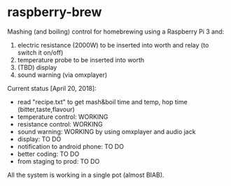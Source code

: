 # raspberry-brew
Mashing (and boiling) control for homebrewing using a Raspberry Pi 3 and:
1) electric resistance (2000W) to be inserted into worth and relay (to switch it on/off)
2) temperature probe to be inserted into worth
3) (TBD) display
4) sound warning (via omxplayer)

Current status [April 20, 2018]:
  - read "recipe.txt" to get mash&boil time and temp, hop time (bitter,taste,flavour)
  - temperature control: WORKING
  - resistance control: WORKING
  - sound warning: WORKING by using omxplayer and audio jack
  - display: TO DO
  - notification to android phone: TO DO
  - better coding: TO DO
  - from staging to prod: TO DO

All the system is working in a single pot (almost BIAB).

